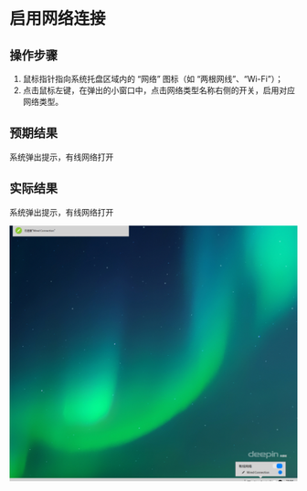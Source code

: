 # 启用网络连接

## 操作步骤

1. 鼠标指针指向系统托盘区域内的 “网络” 图标（如 “两根网线”、“Wi-Fi”）；
2. 点击鼠标左键，在弹出的小窗口中，点击网络类型名称右侧的开关，启用对应网络类型。

## 预期结果

系统弹出提示，有线网络打开

## 实际结果

系统弹出提示，有线网络打开

![启用网络连接.png](../img/启用网络连接.png)
